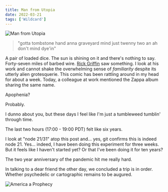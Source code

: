 ```yaml
---
title: Man from Utopia
date: 2022-03-21
tags: ['Wildcard']
---
```


![Man from Utopia](/rm_ation/images/man-from-utopia.jpg)

> "gotta tombstone hand anna graveyard mind just twenny two an ah don't mind dye'in" <!--x-->

A pair of loaded dice. The sun is shining on it and there's nothing to say. Forty-seven miles of barbed wire. [Rick Griffin](https://en.wikipedia.org/wiki/Rick_Griffin) saw something. I look at his work and cannot shake the overwhelming sense of _familiarity_ despite its utterly alien grotesquerie. This comic has been rattling around in my head for about a week. Today, a colleague at work mentioned the Zappa album sharing the same name.

Apophenia?

Probably.

I dunno about you, but these days I feel like I'm just a tumbleweed tumblin' through time.

The last two hours (17:00 - 19:00 PDT) felt like six years.

I look at "node 21/31" atop this post and... yes, git confirms this is indeed node 21. Yes... indeed, I have been doing this experiment for three weeks. But it feels like I haven't started yet? Or that I've been doing it for ten years?

The two year anniversary of the pandemic hit me really hard.

In talking to a dear friend the other day, we concluded a trip is in order. Whether psychedelic or cartographic remains to be augured.

![America a Prophecy](/rm_ation/images/america-a-prophecy.jpg)
